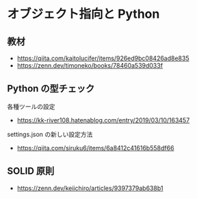 # オブジェクト指向と Python

## 教材

- https://qiita.com/kaitolucifer/items/926ed9bc08426ad8e835
- https://zenn.dev/timoneko/books/78460a539d033f

## Python の型チェック

各種ツールの設定

- https://kk-river108.hatenablog.com/entry/2019/03/10/163457

settings.json の新しい設定方法

- https://qiita.com/siruku6/items/6a8412c41616b558df66

## SOLID 原則

- https://zenn.dev/keiichiro/articles/9397379ab638b1
